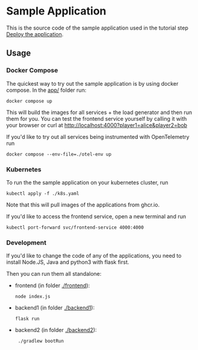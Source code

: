 # Sample Application

This is the source code of the sample application used in the tutorial step [Deploy the application](../03-app-instrumentation.md).

## Usage

### Docker Compose

The quickest way to try out the sample application is by using docker compose.
In the [app/](.) folder run:

```console
docker compose up
```

This will build the images for all services + the load generator and then run
them for you. You can test the frontend service yourself by calling it with
your browser or curl at <http://localhost:4000?player1=alice&player2=bob>

If you'd like to try out all services being instrumented with OpenTelemetry run

```console
docker compose --env-file=./otel-env up
```

### Kubernetes

To run the the sample application on your kubernetes cluster, run

```console
kubectl apply -f ./k8s.yaml
```

Note that this will pull images of the applications from ghcr.io.

If you'd like to access the frontend service, open a new terminal and run

```console
kubectl port-forward svc/frontend-service 4000:4000
```

### Development

If you'd like to change the code of any of the applications,
you need to install Node.JS, Java and python3 with flask first.

Then you can run them all standalone:

- frontend (in folder [./frontend](./frontend)):
  
  ```console
  node index.js
  ```

- backend1 (in folder [./backend1](./backend1)):

  ```console
  flask run
  ```

- backend2 (in folder [./backend2](./backend)):

  ```console
   ./gradlew bootRun
  ```
